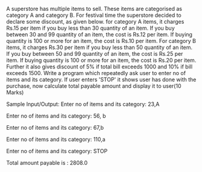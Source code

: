  A superstore has multiple items to sell. These items are categorised as category A and category B. For festival time the superstore decided to declare some discount, as given below.
for category A items, it charges Rs.15 per item if you buy less than 30 quantity of an item. If you buy between 30 and 99 quantity of an item, the cost is Rs.12 per item. If buying quantity is 100 or more for an item, the cost is Rs.10 per item.
For category B items, it charges Rs.30 per item if you buy less than 50 quantity of an item. If you buy between 50 and 99 quantity of an item, the cost is Rs.25 per item. If buying quantity is 100 or more for an item, the cost is Rs.20 per item. Further it also gives discount of 5% if total bill exceeds 1000 and 10% if bill exceeds 1500.
Write a program which repeatedly ask user to enter no of items and its category. If user enters 'STOP' it shows user has done with the purchase, now calculate total payable amount and display it to user(10 Marks)


Sample Input/Output:
Enter no of items and its category: 23,A

Enter no of items and its category: 56, b

Enter no of items and its category: 67,b

Enter no of items and its category: 110,a

Enter no of items and its category: STOP

Total amount payable is : 2808.0
